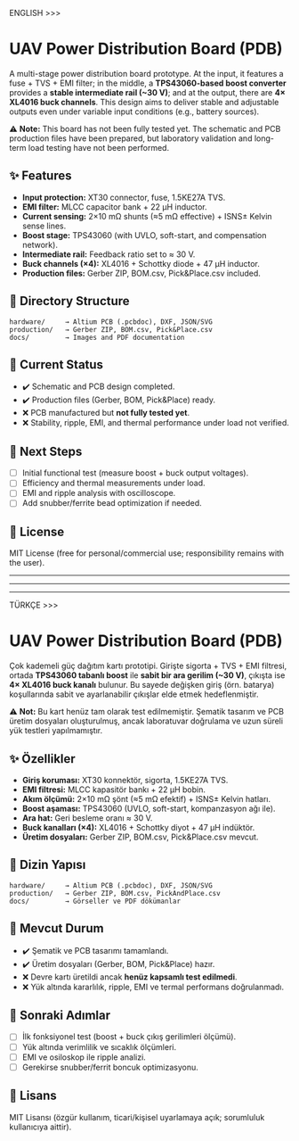 ENGLISH >>>

# UAV Power Distribution Board (PDB)

A multi-stage power distribution board prototype. At the input, it features a fuse + TVS + EMI filter; in the middle, a **TPS43060-based boost converter** provides a **stable intermediate rail (~30 V)**; and at the output, there are **4× XL4016 buck channels**. This design aims to deliver stable and adjustable outputs even under variable input conditions (e.g., battery sources).  

⚠️ **Note:** This board has not been fully tested yet. The schematic and PCB production files have been prepared, but laboratory validation and long-term load testing have not been performed.  

## ✨ Features
- **Input protection:** XT30 connector, fuse, 1.5KE27A TVS.  
- **EMI filter:** MLCC capacitor bank + 22 µH inductor.  
- **Current sensing:** 2×10 mΩ shunts (≈5 mΩ effective) + ISNS± Kelvin sense lines.  
- **Boost stage:** TPS43060 (with UVLO, soft-start, and compensation network).  
- **Intermediate rail:** Feedback ratio set to ≈ 30 V.  
- **Buck channels (×4):** XL4016 + Schottky diode + 47 µH inductor.  
- **Production files:** Gerber ZIP, BOM.csv, Pick&Place.csv included.  

## 📁 Directory Structure
```
hardware/     → Altium PCB (.pcbdoc), DXF, JSON/SVG
production/   → Gerber ZIP, BOM.csv, Pick&Place.csv
docs/         → Images and PDF documentation
```

## 🔧 Current Status
- ✔️ Schematic and PCB design completed.  
- ✔️ Production files (Gerber, BOM, Pick&Place) ready.  
- ❌ PCB manufactured but **not fully tested yet**.  
- ❌ Stability, ripple, EMI, and thermal performance under load not verified.  

## 📌 Next Steps
- [ ] Initial functional test (measure boost + buck output voltages).  
- [ ] Efficiency and thermal measurements under load.  
- [ ] EMI and ripple analysis with oscilloscope.  
- [ ] Add snubber/ferrite bead optimization if needed.  

## 📄 License
MIT License (free for personal/commercial use; responsibility remains with the user).  

-------------------------------------------------------------------------------------

-------------------------------------------------------------------------------------

-------------------------------------------------------------------------------------

TÜRKÇE >>> 

# UAV Power Distribution Board (PDB)

Çok kademeli güç dağıtım kartı prototipi. Girişte sigorta + TVS + EMI filtresi, ortada **TPS43060 tabanlı boost** ile **sabit bir ara gerilim (~30 V)**, çıkışta ise **4× XL4016 buck kanalı** bulunur. Bu sayede değişken giriş (örn. batarya) koşullarında sabit ve ayarlanabilir çıkışlar elde etmek hedeflenmiştir.  

⚠️ **Not:** Bu kart henüz tam olarak test edilmemiştir. Şematik tasarım ve PCB üretim dosyaları oluşturulmuş, ancak laboratuvar doğrulama ve uzun süreli yük testleri yapılmamıştır.  

## ✨ Özellikler
- **Giriş koruması:** XT30 konnektör, sigorta, 1.5KE27A TVS.  
- **EMI filtresi:** MLCC kapasitör bankı + 22 µH bobin.  
- **Akım ölçümü:** 2×10 mΩ şönt (≈5 mΩ efektif) + ISNS± Kelvin hatları.  
- **Boost aşaması:** TPS43060 (UVLO, soft-start, kompanzasyon ağı ile).  
- **Ara hat:** Geri besleme oranı ≈ 30 V.  
- **Buck kanalları (×4):** XL4016 + Schottky diyot + 47 µH indüktör.  
- **Üretim dosyaları:** Gerber ZIP, BOM.csv, Pick&Place.csv mevcut.  

## 📁 Dizin Yapısı
```
hardware/     → Altium PCB (.pcbdoc), DXF, JSON/SVG
production/   → Gerber ZIP, BOM.csv, PickAndPlace.csv
docs/         → Görseller ve PDF dökümanlar
```

## 🔧 Mevcut Durum
- ✔️ Şematik ve PCB tasarımı tamamlandı.  
- ✔️ Üretim dosyaları (Gerber, BOM, Pick&Place) hazır.  
- ❌ Devre kartı üretildi ancak **henüz kapsamlı test edilmedi**.  
- ❌ Yük altında kararlılık, ripple, EMI ve termal performans doğrulanmadı.  

## 📌 Sonraki Adımlar
- [ ] İlk fonksiyonel test (boost + buck çıkış gerilimleri ölçümü).  
- [ ] Yük altında verimlilik ve sıcaklık ölçümleri.  
- [ ] EMI ve osiloskop ile ripple analizi.  
- [ ] Gerekirse snubber/ferrit boncuk optimizasyonu.  

## 📄 Lisans
MIT Lisansı (özgür kullanım, ticari/kişisel uyarlamaya açık; sorumluluk kullanıcıya aittir).  

